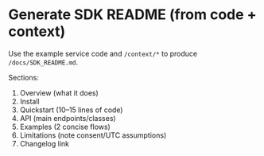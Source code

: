 # Generate SDK README (from code + context)
Use the example service code and `/context/*` to produce `/docs/SDK_README.md`.

Sections:
1) Overview (what it does)
2) Install
3) Quickstart (10–15 lines of code)
4) API (main endpoints/classes)
5) Examples (2 concise flows)
6) Limitations (note consent/UTC assumptions)
7) Changelog link

